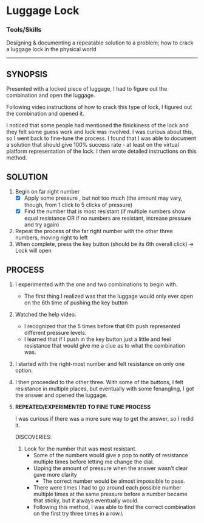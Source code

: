 # Luggage Lock

### Tools/Skills 

Designing & documenting a repeatable solution to a problem; how to crack a luggage lock in the physical world

---

## SYNOPSIS

Presented with a locked piece of luggage, I had to figure out the combination and open the luggage.&#x20;

Following video instructions of how to crack this type of lock, I figured out the combination and opened it.

I noticed that some people had mentioned the finickiness of the lock and they felt some guess work and luck was involved. I was curious about this, so I went back to fine-tune the process. I found that I was able to document a solution that should give 100% success rate - at least on the virtual platform representation of the lock. I then wrote detailed instructions on this method.

## SOLUTION

1. Begin on far right number
   * [x] Apply some pressure , but not too much (the amount may vary, though, from 1 click to 5 clicks of pressure)
   * [x] Find the number that is most resistant (if multiple numbers show equal resistance OR if no numbers are resistant, increase pressure and try again)
2. Repeat the process of the far right number with the other three numbers, moving right to left
3. When complete, press the key button (should be its 6th overall click) → Lock will open

## PROCESS

1. I experimented with the one and two combinations to begin with.&#x20;
   * The first thing I realized was that the luggage would only ever open on the 6th time of pushing the key button
2. Watched the help video.
   * I recognized that the 5 times before that 6th push represented different pressure levels.&#x20;
   * I learned that if I push in the key button just a little and feel resistance that would give me a clue as to what the combination was.&#x20;
3. I started with the right-most number and felt resistance on only one option.&#x20;
4. I then proceeded to the other three. With some of the buttons, I felt resistance in multiple places, but eventually with some fenangling, I got the answer and opened the luggage.
5.  **REPEATED/EXPERIMENTED TO FINE TUNE PROCESS**

    I was curious if there was a more sure way to get the answer, so I redid it.

    DISCOVERIES:

    1. Look for the number that was most resistant.
       * Some of the numbers would give a pop to notify of resistance multiple times before letting me change the dial.&#x20;
       * Upping the amount of pressure when the answer wasn’t clear gave more clarity&#x20;
         * The correct number would be almost impossible to pass.&#x20;
       * There were times I had to go around each possible number multiple times at the same pressure before a number became that sticky, but it always eventually would.&#x20;
       * Following this method, I was able to find the correct combination on the first try three times in a row.\
